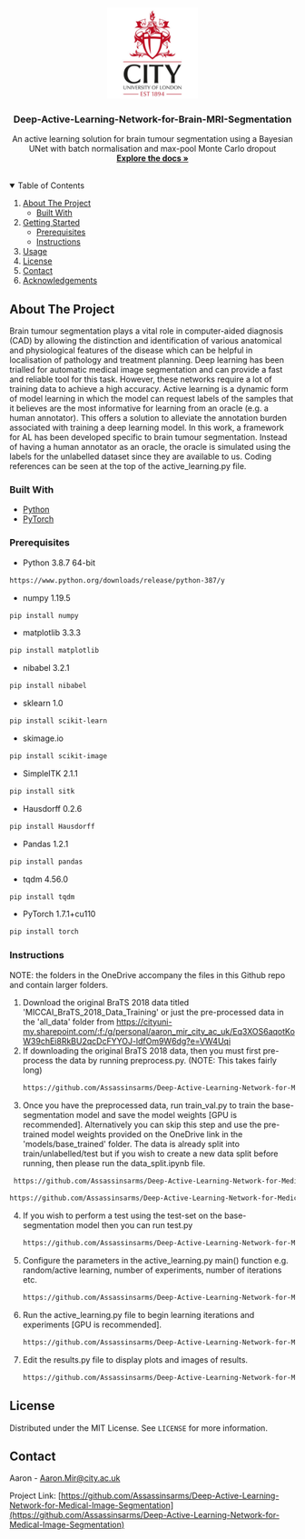 <!-- PROJECT LOGO -->
<br />
<p align="center">
  <a href="">
   <a href="https://github.com/Assassinsarms/Deep-Active-Learning-Network-for-Medical-Image-Segmentation">
    <img src="images/Logo.jpg" alt="Logo" width="160" height="160">
  </a>

  <h3 align="center">Deep-Active-Learning-Network-for-Brain-MRI-Segmentation</h3>

  <p align="center">
    An active learning solution for brain tumour segmentation using a Bayesian UNet with batch normalisation and max-pool Monte Carlo dropout
    <br />
    <a href="https://github.com/Assassinsarms/Deep-Active-Learning-Network-for-Medical-Image-Segmentation"><strong>Explore the docs »</strong></a>
    <br />
    <br />
  </p>
</p>


<!-- TABLE OF CONTENTS -->
<details open="open">
  <summary>Table of Contents</summary>
  <ol>
    <li>
      <a href="#about-the-project">About The Project</a>
      <ul>
        <li><a href="#built-with">Built With</a></li>
      </ul>
    </li>
    <li>
      <a href="#getting-started">Getting Started</a>
      <ul>
        <li><a href="#prerequisites">Prerequisites</a></li>
        <li><a href="#instructions">Instructions</a></li>
      </ul>
    </li>
    <li><a href="#usage">Usage</a></li>
    <li><a href="#license">License</a></li>
    <li><a href="#contact">Contact</a></li>
    <li><a href="#acknowledgements">Acknowledgements</a></li>
  </ol>
</details>


<!-- ABOUT THE PROJECT -->
## About The Project

Brain tumour segmentation plays a vital role in computer-aided diagnosis (CAD) by allowing the distinction and identification of various anatomical and physiological features of the disease which can be helpful in localisation of pathology and treatment planning. 
  Deep learning has been trialled for automatic medical image segmentation and can provide a fast and reliable tool for this task. However, these networks require a lot of training data to achieve a high accuracy.
  Active learning is a dynamic form of model learning in which the model can request labels of the samples that it believes are the most informative for learning from an oracle (e.g. a human annotator). This offers a solution to alleviate the annotation burden associated with training a deep learning model. 
  In this work, a framework for AL has been developed specific to brain tumour segmentation. Instead of having a human annotator as an oracle, the oracle is simulated using the labels for the unlabelled dataset since they are available to us.
  Coding references can be seen at the top of the active_learning.py file.
  
### Built With

* [Python](https://www.python.org/)
* [PyTorch](https://pytorch.org/)

<!-- GETTING STARTED -->

### Prerequisites

  * Python 3.8.7 64-bit
  ```sh
  https://www.python.org/downloads/release/python-387/y
  ```
  * numpy 1.19.5
  ```sh
  pip install numpy
  ```
 * matplotlib 3.3.3
  ```sh
  pip install matplotlib
  ```
 * nibabel 3.2.1
  ```sh
  pip install nibabel
  ```
  * sklearn 1.0
  ```sh
  pip install scikit-learn
  ```
  * skimage.io
  ```sh
  pip install scikit-image
  ```
  * SimpleITK 2.1.1
  ```sh
  pip install sitk
  ```
  * Hausdorff 0.2.6
  ```sh
  pip install Hausdorff
  ```
  * Pandas 1.2.1
  ```sh
  pip install pandas
  ```
  * tqdm 4.56.0
  ```sh
  pip install tqdm
  ```
 * PyTorch 1.7.1+cu110
  ```sh
  pip install torch
  ```

### Instructions
NOTE: the folders in the OneDrive accompany the files in this Github repo and contain larger folders.

1. Download the original BraTS 2018 data titled 'MICCAI_BraTS_2018_Data_Training' or just the pre-processed data in the 'all_data' folder from https://cityuni-my.sharepoint.com/:f:/g/personal/aaron_mir_city_ac_uk/Eq3XOS6aqotKoW39chEi8RkBU2qcDcFYYOJ-ldfOm9W6dg?e=VW4Uqi
2. If downloading the original BraTS 2018 data, then you must first pre-process the data by running preprocess.py. (NOTE: This takes fairly long)
   ```sh
   https://github.com/Assassinsarms/Deep-Active-Learning-Network-for-Medical-Image-Segmentation/blob/master/preprocess.py
   ```
3. Once you have the preprocessed data, run train_val.py to train the base-segmentation model and save the model weights [GPU is recommended]. 
   Alternatively you can skip this step and use the pre-trained model weights provided on the OneDrive link in the 'models/base_trained' folder.
   The data is already split into train/unlabelled/test but if you wish to create a new data split before running, then please run the data_split.ipynb file.
  ```sh
   https://github.com/Assassinsarms/Deep-Active-Learning-Network-for-Medical-Image-Segmentation/blob/master/data_split.ipynb
   ```
   ```sh
   https://github.com/Assassinsarms/Deep-Active-Learning-Network-for-Medical-Image-Segmentation/blob/master/train_val.py
   ```
4. If you wish to perform a test using the test-set on the base-segmentation model then you can run test.py
   ```sh
   https://github.com/Assassinsarms/Deep-Active-Learning-Network-for-Medical-Image-Segmentation/blob/master/test.py
   ```
5. Configure the parameters in the active_learning.py main() function e.g. random/active learning, number of experiments, number of iterations etc. 
   ```sh
   https://github.com/Assassinsarms/Deep-Active-Learning-Network-for-Medical-Image-Segmentation/blob/master/active_learning.py
   ```
6. Run the active_learning.py file to begin learning iterations and experiments [GPU is recommended].
   ```sh
   https://github.com/Assassinsarms/Deep-Active-Learning-Network-for-Medical-Image-Segmentation/blob/master/active_learning.py
   ```
7. Edit the results.py file to display plots and images of results.
   ```sh
   https://github.com/Assassinsarms/Deep-Active-Learning-Network-for-Medical-Image-Segmentation/blob/master/results.py
   ```

<!-- LICENSE -->
## License

Distributed under the MIT License. See `LICENSE` for more information.

<!-- CONTACT -->
## Contact

Aaron - Aaron.Mir@city.ac.uk

Project Link: [https://github.com/Assassinsarms/Deep-Active-Learning-Network-for-Medical-Image-Segmentation](https://github.com/Assassinsarms/Deep-Active-Learning-Network-for-Medical-Image-Segmentation)
